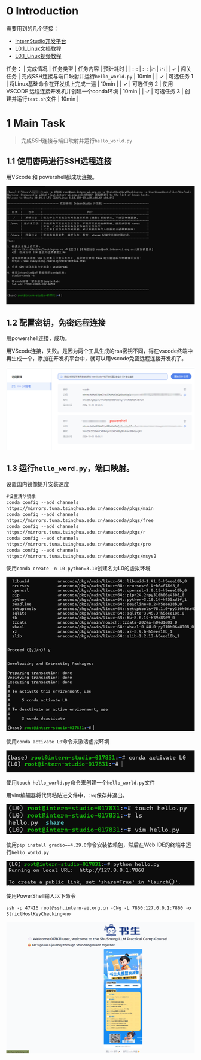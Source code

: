  # 0 Introduction
需要用到的几个链接：
- [InternStudio开发平台](https://studio.intern-ai.org.cn/console/dashboard)
- [L0.1_Linux文档教程](https://github.com/InternLM/Tutorial/blob/camp3/docs/L0/Linux/readme.md)
- [L0.1_Linux视频教程](https://www.bilibili.com/video/BV1FS421d7yg/)

任务：
| 完成情况 | 任务类型       | 任务内容 | 预计耗时 |
| :-: | :-: |:-:| :-:|
| ✓  | 闯关任务   | 完成SSH连接与端口映射并运行`hello_world.py`   | 10min        |
| ✓ | 可选任务 1 | 将Linux基础命令在开发机上完成一遍             | 10min        |
| ✓ | 可选任务 2 | 使用 VSCODE 远程连接开发机并创建一个conda环境 | 10min        |
| ✓ | 可选任务 3 | 创建并运行`test.sh`文件                       | 10min        |

 # 1 Main Task
> 完成SSH连接与端口映射并运行`hello_world.py`
## 1.1 使用密码进行SSH远程连接

用VScode 和 powershell都成功连接。

![L0_ssh](./pics/L0_ssh-1728208831281-11.png)

## 1.2 配置密钥，免密远程连接

用powershell连接，成功。

用VScode连接，失败。是因为两个工具生成的rsa密钥不同，得在vscode终端中再生成一个，添加在开发机平台中，就可以用vscode免密远程连接开发机了。

![L0_ssh_rsa](./pics/L0_ssh_rsa-1728208873757-13.png)



## 1.3 运行`hello_word.py`，端口映射。

设置国内镜像提升安装速度
```
#设置清华镜像
conda config --add channels https://mirrors.tuna.tsinghua.edu.cn/anaconda/pkgs/main
conda config --add channels https://mirrors.tuna.tsinghua.edu.cn/anaconda/pkgs/free
conda config --add channels https://mirrors.tuna.tsinghua.edu.cn/anaconda/pkgs/r
conda config --add channels https://mirrors.tuna.tsinghua.edu.cn/anaconda/pkgs/pro
conda config --add channels https://mirrors.tuna.tsinghua.edu.cn/anaconda/pkgs/msys2
```

使用`conda create -n L0 python=3.10`创建名为L0的虚拟环境

![L0_conda_create](./pics/L0_conda_create.png)

使用`conda activate L0`命令来激活虚拟环境

![L0_conda_activate](./pics/L0_conda_activate.png)

使用`touch hello_world.py`命令来创建一个`hello_world.py`文件

用vim编辑器将代码粘贴进文件中，`:wq`保存并退出。

![L0_hellopy](./pics/L0_hellopy.bmp)

使用`pip install gradio==4.29.0`命令安装依赖包，然后在Web IDE的终端中运行`hello_world.py`

![L0_demo](./pics/L0_demo.png)


使用PowerShell输入以下命令
```
ssh -p 47416 root@ssh.intern-ai.org.cn -CNg -L 7860:127.0.0.1:7860 -o StrictHostKeyChecking=no
```

![L0_webUI](./pics/L0_webUI-1728209304444-19.png)